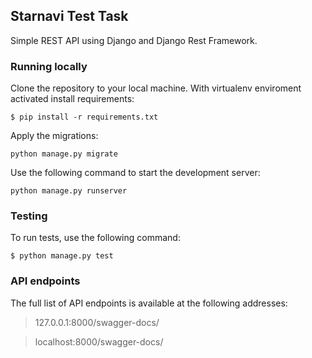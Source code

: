 ## Starnavi Test Task

Simple REST API using Django and
Django Rest Framework.

### Running locally
Clone the repository to your local machine. With virtualenv enviroment activated install requirements:
```
$ pip install -r requirements.txt
```
Apply the migrations:
```
python manage.py migrate
```
Use the following command to start the development server:
```
python manage.py runserver
```
### Testing
To run tests, use the following command:
```
$ python manage.py test
```
### API endpoints
The full list of API endpoints is available at the following addresses:
> 127.0.0.1:8000/swagger-docs/  

> localhost:8000/swagger-docs/
